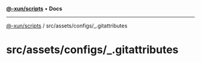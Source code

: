 [**@-xun/scripts**](../../../../README.md) • **Docs**

***

[@-xun/scripts](../../../../README.md) / src/assets/configs/\_.gitattributes

# src/assets/configs/\_.gitattributes
